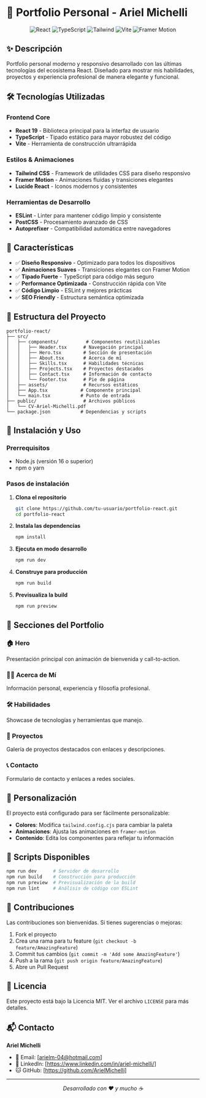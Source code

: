 # 🚀 Portfolio Personal - Ariel Michelli

<div align="center">
  <img src="https://img.shields.io/badge/React-61DAFB?style=for-the-badge&logo=react&logoColor=black" alt="React"/>
  <img src="https://img.shields.io/badge/TypeScript-3178C6?style=for-the-badge&logo=typescript&logoColor=white" alt="TypeScript"/>
  <img src="https://img.shields.io/badge/Tailwind_CSS-38B2AC?style=for-the-badge&logo=tailwind-css&logoColor=white" alt="Tailwind"/>
  <img src="https://img.shields.io/badge/Vite-646CFF?style=for-the-badge&logo=vite&logoColor=white" alt="Vite"/>
  <img src="https://img.shields.io/badge/Framer_Motion-0055FF?style=for-the-badge&logo=framer&logoColor=white" alt="Framer Motion"/>
</div>

## ✨ Descripción

Portfolio personal moderno y responsivo desarrollado con las últimas tecnologías del ecosistema React. Diseñado para mostrar mis habilidades, proyectos y experiencia profesional de manera elegante y funcional.

## 🛠️ Tecnologías Utilizadas

### Frontend Core

-   **React 19** - Biblioteca principal para la interfaz de usuario
-   **TypeScript** - Tipado estático para mayor robustez del código
-   **Vite** - Herramienta de construcción ultrarrápida

### Estilos & Animaciones

-   **Tailwind CSS** - Framework de utilidades CSS para diseño responsivo
-   **Framer Motion** - Animaciones fluidas y transiciones elegantes
-   **Lucide React** - Iconos modernos y consistentes

### Herramientas de Desarrollo

-   **ESLint** - Linter para mantener código limpio y consistente
-   **PostCSS** - Procesamiento avanzado de CSS
-   **Autoprefixer** - Compatibilidad automática entre navegadores

## 🌟 Características

-   ✅ **Diseño Responsivo** - Optimizado para todos los dispositivos
-   ✅ **Animaciones Suaves** - Transiciones elegantes con Framer Motion
-   ✅ **Tipado Fuerte** - TypeScript para código más seguro
-   ✅ **Performance Optimizada** - Construcción rápida con Vite
-   ✅ **Código Limpio** - ESLint y mejores prácticas
-   ✅ **SEO Friendly** - Estructura semántica optimizada

## 📁 Estructura del Proyecto

```
portfolio-react/
├── src/
│   ├── components/          # Componentes reutilizables
│   │   ├── Header.tsx      # Navegación principal
│   │   ├── Hero.tsx        # Sección de presentación
│   │   ├── About.tsx       # Acerca de mí
│   │   ├── Skills.tsx      # Habilidades técnicas
│   │   ├── Projects.tsx    # Proyectos destacados
│   │   ├── Contact.tsx     # Información de contacto
│   │   └── Footer.tsx      # Pie de página
│   ├── assets/             # Recursos estáticos
│   ├── App.tsx            # Componente principal
│   └── main.tsx           # Punto de entrada
├── public/                 # Archivos públicos
│   └── CV-Ariel-Michelli.pdf
└── package.json           # Dependencias y scripts
```

## 🚀 Instalación y Uso

### Prerrequisitos

-   Node.js (versión 16 o superior)
-   npm o yarn

### Pasos de instalación

1. **Clona el repositorio**

    ```bash
    git clone https://github.com/tu-usuario/portfolio-react.git
    cd portfolio-react
    ```

2. **Instala las dependencias**

    ```bash
    npm install
    ```

3. **Ejecuta en modo desarrollo**

    ```bash
    npm run dev
    ```

4. **Construye para producción**

    ```bash
    npm run build
    ```

5. **Previsualiza la build**
    ```bash
    npm run preview
    ```

## 📱 Secciones del Portfolio

### 🏠 Hero

Presentación principal con animación de bienvenida y call-to-action.

### 👨‍💻 Acerca de Mí

Información personal, experiencia y filosofía profesional.

### 🛠️ Habilidades

Showcase de tecnologías y herramientas que manejo.

### 💼 Proyectos

Galería de proyectos destacados con enlaces y descripciones.

### 📞 Contacto

Formulario de contacto y enlaces a redes sociales.

## 🎨 Personalización

El proyecto está configurado para ser fácilmente personalizable:

-   **Colores**: Modifica `tailwind.config.cjs` para cambiar la paleta
-   **Animaciones**: Ajusta las animaciones en `framer-motion`
-   **Contenido**: Edita los componentes para reflejar tu información

## 📝 Scripts Disponibles

```bash
npm run dev      # Servidor de desarrollo
npm run build    # Construcción para producción
npm run preview  # Previsualización de la build
npm run lint     # Análisis de código con ESLint
```

## 🤝 Contribuciones

Las contribuciones son bienvenidas. Si tienes sugerencias o mejoras:

1. Fork el proyecto
2. Crea una rama para tu feature (`git checkout -b feature/AmazingFeature`)
3. Commit tus cambios (`git commit -m 'Add some AmazingFeature'`)
4. Push a la rama (`git push origin feature/AmazingFeature`)
5. Abre un Pull Request

## 📄 Licencia

Este proyecto está bajo la Licencia MIT. Ver el archivo `LICENSE` para más detalles.

## 📬 Contacto

**Ariel Michelli**

-   📧 Email: [arielm-04@hotmail.com]
-   💼 LinkedIn: [https://www.linkedin.com/in/ariel-michelli/]
-   🐱 GitHub: [https://github.com/ArielMichelli]

---

<div align="center">
  <i>Desarrollado con ❤️ y mucho ☕</i>
</div>



